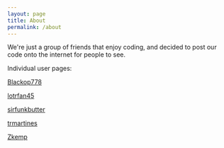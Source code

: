 ```yaml
---
layout: page
title: About
permalink: /about
---
```


We're just a group of friends that enjoy coding, and decided to post our code onto the internet for people to see.

Individual user pages:

[Blackop778](/about/blackop778)

[lotrfan45](/about/lotrfan45)

[sirfunkbutter](/about/sirfunkbutter)

[trmartines](/about/trmartines)

[Zkemp](/about/zkemp)
